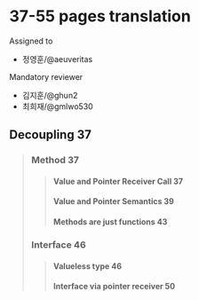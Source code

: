 # 37-55 pages translation

Assigned to

- 정영훈/@aeuveritas

Mandatory reviewer

- 김지훈/@ghun2
- 최희재/@gmlwo530

## Decoupling 37

> ### Method 37
>
> > #### Value and Pointer Receiver Call 37
> >
> > #### Value and Pointer Semantics 39
> >
> > #### Methods are just functions 43
>
> ### Interface 46
>
> > #### Valueless type 46
> >
> > #### Interface via pointer receiver 50
